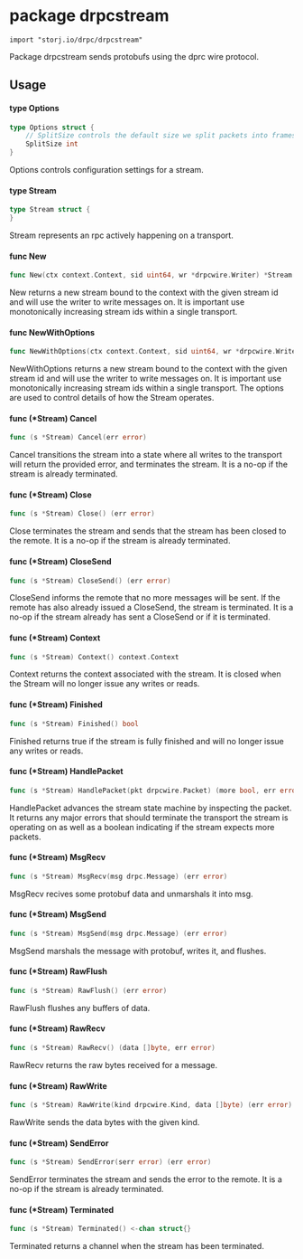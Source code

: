 # package drpcstream

`import "storj.io/drpc/drpcstream"`

Package drpcstream sends protobufs using the dprc wire protocol.

## Usage

#### type Options

```go
type Options struct {
	// SplitSize controls the default size we split packets into frames.
	SplitSize int
}
```

Options controls configuration settings for a stream.

#### type Stream

```go
type Stream struct {
}
```

Stream represents an rpc actively happening on a transport.

#### func  New

```go
func New(ctx context.Context, sid uint64, wr *drpcwire.Writer) *Stream
```
New returns a new stream bound to the context with the given stream id and will
use the writer to write messages on. It is important use monotonically
increasing stream ids within a single transport.

#### func  NewWithOptions

```go
func NewWithOptions(ctx context.Context, sid uint64, wr *drpcwire.Writer, opts Options) *Stream
```
NewWithOptions returns a new stream bound to the context with the given stream
id and will use the writer to write messages on. It is important use
monotonically increasing stream ids within a single transport. The options are
used to control details of how the Stream operates.

#### func (*Stream) Cancel

```go
func (s *Stream) Cancel(err error)
```
Cancel transitions the stream into a state where all writes to the transport
will return the provided error, and terminates the stream. It is a no-op if the
stream is already terminated.

#### func (*Stream) Close

```go
func (s *Stream) Close() (err error)
```
Close terminates the stream and sends that the stream has been closed to the
remote. It is a no-op if the stream is already terminated.

#### func (*Stream) CloseSend

```go
func (s *Stream) CloseSend() (err error)
```
CloseSend informs the remote that no more messages will be sent. If the remote
has also already issued a CloseSend, the stream is terminated. It is a no-op if
the stream already has sent a CloseSend or if it is terminated.

#### func (*Stream) Context

```go
func (s *Stream) Context() context.Context
```
Context returns the context associated with the stream. It is closed when the
Stream will no longer issue any writes or reads.

#### func (*Stream) Finished

```go
func (s *Stream) Finished() bool
```
Finished returns true if the stream is fully finished and will no longer issue
any writes or reads.

#### func (*Stream) HandlePacket

```go
func (s *Stream) HandlePacket(pkt drpcwire.Packet) (more bool, err error)
```
HandlePacket advances the stream state machine by inspecting the packet. It
returns any major errors that should terminate the transport the stream is
operating on as well as a boolean indicating if the stream expects more packets.

#### func (*Stream) MsgRecv

```go
func (s *Stream) MsgRecv(msg drpc.Message) (err error)
```
MsgRecv recives some protobuf data and unmarshals it into msg.

#### func (*Stream) MsgSend

```go
func (s *Stream) MsgSend(msg drpc.Message) (err error)
```
MsgSend marshals the message with protobuf, writes it, and flushes.

#### func (*Stream) RawFlush

```go
func (s *Stream) RawFlush() (err error)
```
RawFlush flushes any buffers of data.

#### func (*Stream) RawRecv

```go
func (s *Stream) RawRecv() (data []byte, err error)
```
RawRecv returns the raw bytes received for a message.

#### func (*Stream) RawWrite

```go
func (s *Stream) RawWrite(kind drpcwire.Kind, data []byte) (err error)
```
RawWrite sends the data bytes with the given kind.

#### func (*Stream) SendError

```go
func (s *Stream) SendError(serr error) (err error)
```
SendError terminates the stream and sends the error to the remote. It is a no-op
if the stream is already terminated.

#### func (*Stream) Terminated

```go
func (s *Stream) Terminated() <-chan struct{}
```
Terminated returns a channel when the stream has been terminated.
